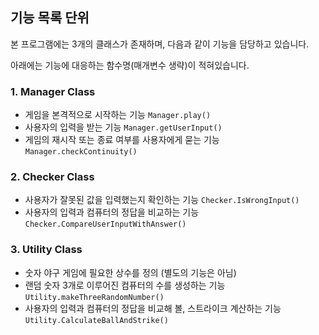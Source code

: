 ## 기능 목록 단위

본 프로그램에는 3개의 클래스가 존재하며, 다음과 같이 기능을 담당하고 있습니다.

아래에는 기능에 대응하는 함수명(매개변수 생략)이 적혀있습니다.

### 1. Manager Class

- 게임을 본격적으로 시작하는 기능
  `Manager.play()`
- 사용자의 입력을 받는 기능
  `Manager.getUserInput()`
- 게임의 재시작 또는 종료 여부를 사용자에게 묻는 기능
  `Manager.checkContinuity()`
  
### 2. Checker Class

- 사용자가 잘못된 값을 입력했는지 확인하는 기능
  `Checker.IsWrongInput()`
- 사용자의 입력과 컴퓨터의 정답을 비교하는 기능
  `Checker.CompareUserInputWithAnswer()`

### 3. Utility Class
- 숫자 야구 게임에 필요한 상수를 정의 (별도의 기능은 아님)
- 랜덤 숫자 3개로 이루어진 컴퓨터의 수를 생성하는 기능
  `Utility.makeThreeRandomNumber()`
- 사용자의 입력과 컴퓨터의 정답을 비교해 볼, 스트라이크 계산하는 기능
  `Utility.CalculateBallAndStrike()`